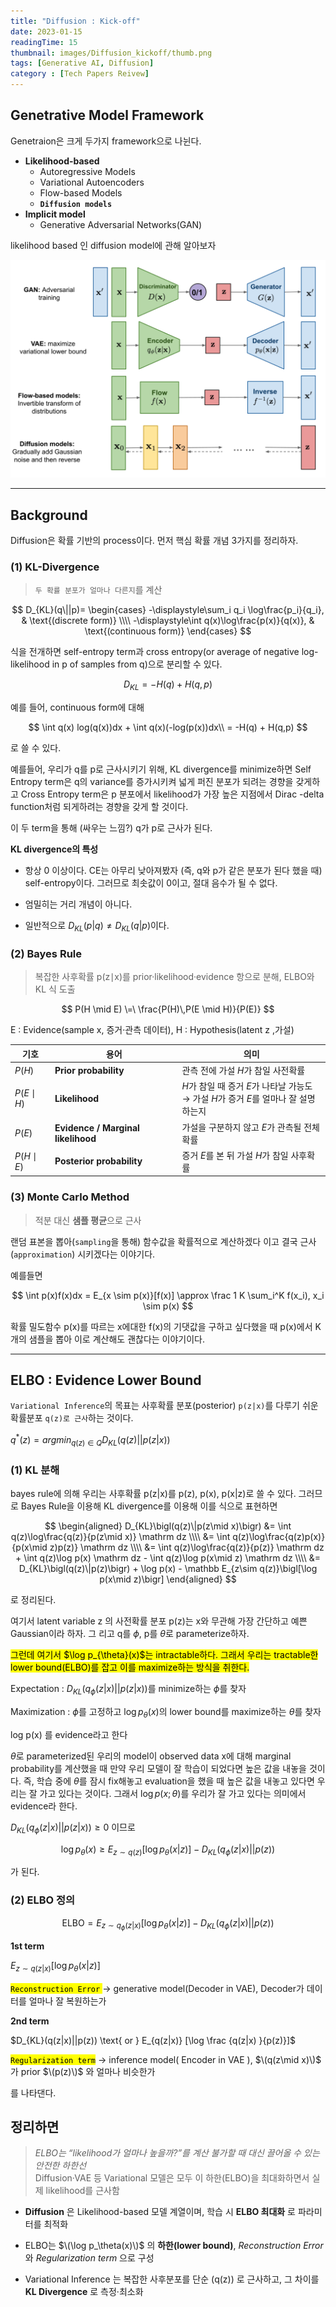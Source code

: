 ```yaml
---
title: "Diffusion : Kick-off"
date: 2023-01-15
readingTime: 15 
thumbnail: images/Diffusion_kickoff/thumb.png
tags: [Generative AI, Diffusion]
category : [Tech Papers Reivew]
---
```

## Genetrative Model Framework
Genetraion은 크게 두가지 framework으로 나뉜다.
- **Likelihood-based**
    - Autoregressive Models
    - Variational Autoencoders
    - Flow-based Models
    - **`Diffusion models`**
- **Implicit model**
    - Generative Adversarial Networks(GAN)

likelihood based 인 diffusion model에 관해 알아보자

![B948109D-1EBD-4BF6-B739-FB8EF24AE95E.png](/images/Diffusion_DDPM/01.png)

---

## Background

Diffusion은 확률 기반의 process이다. 먼저 핵심 확률 개념 3가지를 정리하자.

### (1) KL-Divergence

> `두 확률 분포가 얼마나 다른지`를 계산


$$
D_{KL}(q\||p)=
\begin{cases}
-\displaystyle\sum_i q_i \log\frac{p_i}{q_i}, & \text{(discrete form)} \\\\
-\displaystyle\int q(x)\log\frac{p(x)}{q(x)}, & \text{(continuous form)}
\end{cases}
$$

식을 전개하면 self-entropy term과 cross entropy(or average of negative log-likelihood in p of samples from q)으로 분리할 수 있다.

$$
D_{KL} = -H(q) + H(q,p)
$$

예를 들어, continuous form에 대해

$$
\int q(x) log(q(x))dx + \int q(x)(-log(p(x))dx\\ = -H(q) + H(q,p)
$$

로 쓸 수 있다.

예를들어, 우리가 q를 p로 근사시키기 위해, KL divergence를 minimize하면 Self Entropy term은 q의 variance를 증가시키켜 넓게 퍼진 분포가 되려는 경향을 갖게하고 Cross Entropy term은 p 분포에서 likelihood가 가장 높은 지점에서 Dirac -delta function처럼 되게하려는 경향을 갖게 할 것이다. 

이 두 term을 통해 (싸우는 느낌?) q가 p로 근사가 된다.

**KL divergence의 특성** 

* 항상 0 이상이다. CE는 아무리 낮아져봤자 (즉, q와 p가 같은 분포가 된다 했을 때) self-entropy이다. 그러므로 최솟값이 0이고, 절대 음수가 될 수 없다. 

* 엄밀히는 거리 개념이 아니다. 

* 일반적으로 $D_{KL}(p|q) \neq D_{KL}(q|p)$이다.

### (2) Bayes Rule  
> 복잡한 사후확률 p(z∣x)를 prior·likelihood·evidence 항으로 분해, ELBO와 KL 식 도출

$$
P(H \mid E) \=\ \frac{P(H)\,P(E \mid H)}{P(E)}
$$

E : Evidence(sample x, 증거·관측 데이터), H : Hypothesis(latent z ,가설)

| 기호            | 용어                              |의미                                                      |
| ------------- | ---------------------------------- | ----------------------------------------------------------- |
| $P(H)$        | **Prior probability**              | 관측 전에 가설 $H$가 참일 사전확률                                       |
| $P(E \mid H)$ | **Likelihood**                     | $H$가 참일 때 증거 $E$가 나타날 가능도 <br>→ 가설 $H$가 증거 $E$를 얼마나 잘 설명하는지 |
| $P(E)$        | **Evidence / Marginal likelihood** | 가설을 구분하지 않고 $E$가 관측될 전체 확률                                  |
| $P(H \mid E)$ | **Posterior probability**          | 증거 $E$를 본 뒤 가설 $H$가 참일 사후확률                                 |


### (3) Monte Carlo Method
> 적분 대신 **샘플 평균**으로 근사

랜덤 표본을 뽑아(`sampling`을 통해) 함수값을 확률적으로 계산하겠다 이고 결국 근사(`approximation`) 시키겠다는 이야기다.


예를들면

$$
\int p(x)f(x)dx = E_{x \sim p(x)}[f(x)] \approx \frac 1 K \sum_i^K f(x_i), x_i \sim p(x)
$$

확률 밀도함수 p(x)를 따르는 x에대한 f(x)의 기댓값을 구하고 싶다했을 때 p(x)에서 K개의 샘플을 뽑아 이로 계산해도 괜찮다는 이야기이다.

---

## ELBO : Evidence Lower Bound

`Variational Inference`의 목표는 사후확률 분포(posterior) `p(z|x)`를 다루기 쉬운 확률분포 `q(z)로 근사`하는 것이다. 

$q^*(z)  = argmin_{q(z) \in Q} D_{KL}(q(z)||p(z|x))$


### (1) KL 분해
bayes rule에 의해 우리는 사후확률 p(z|x)를 p(z), p(x), p(x|z)로 쓸 수 있다.
그러므로 Bayes Rule을 이용해 KL divergence를 이용해 이를 식으로 표현하면

$$
\begin{aligned}
D_{KL}\bigl(q(z)\|p(z\mid x)\bigr)
  &= \int q(z)\log\frac{q(z)}{p(z\mid x)} \mathrm dz \\\\
  &= \int q(z)\log\frac{q(z)p(x)}{p(x\mid z)p(z)} \mathrm dz \\\\
  &= \int q(z)\log\frac{q(z)}{p(z)} \mathrm dz
     + \int q(z)\log p(x) \mathrm dz
     - \int q(z)\log p(x\mid z) \mathrm dz \\\\
  &= D_{KL}\bigl(q(z)\|p(z)\bigr)
     + \log p(x)
     - \mathbb E_{z\sim q(z)}\bigl[\log p(x\mid z)\bigr]
\end{aligned}
$$

로 정리된다. 

여기서 latent variable z 의 사전확률 분포 p(z)는 x와 무관해 가장 간단하고 예쁜 Gaussian이라 하자. 그
리고 q를 $\phi$, p를 $\theta$로 parameterize하자. 

<mark>
그런데 여기서 $\log p_{\theta}(x)$는 intractable하다. 그래서 우리는 tractable한 lower bound(ELBO)를 잡고 이를 maximize하는 방식을 취한다.
</mark>

Expectation : $D_{KL} (q_{\phi}(z|x) || p(z|x))$를 minimize하는 $\phi$를 찾자

Maximization :  $\phi$를 고정하고 $\log p_{\theta}(x)$의 lower bound를 maximize하는 $\theta$를 찾자

<aside>
log p(x) 를 evidence라고 한다

 $\theta$로 parameterized된 우리의 model이 observed data x에 대해 marginal probability를 계산했을 때 만약 우리 모델이 잘 학습이 되었다면 높은 값을 내놓을 것이다. 즉, 학습 중에 $\theta$를 잠시 fix해놓고 evaluation을 했을 때 높은 값을 내놓고 있다면 우리는 잘 가고 있다는 것이다. 그래서 $\log p(x;\theta)$를 우리가 잘 가고 있다는 의미에서  evidence라 한다. 
</aside>


$D_{KL} (q_{\phi}(z|x) || p(z|x))\ge 0$ 이므로 

$$
\log p_{\theta}(x) \ge E_{z \sim q(z)}[\log p_{\theta}(x|z)] - D_{KL}(q_{\phi}(z|x)||p(z)) 
$$

가 된다. 

### (2) ELBO 정의

$$
{\text{ELBO}} = E_{z \sim q_{\phi}(z|x)}[\log p_{\theta}(x|z)] - D_{KL}(q_{\phi}(z|x)||p(z)) 
$$


**1st term**

$E_{z \sim q(z|x)}[\log p_{\theta}(x|z)]$

<mark>`Reconstruction Error` </mark>
→ generative model(Decoder in VAE), Decoder가 데이터를 얼마나 잘 복원하는가

**2nd term**

$D_{KL}(q(z|x)||p(z)) \text{ or } E_{q(z|x)} [\log \frac {q(z|x) }{p(z)}]$

<mark>`Regularization term`</mark>
→ inference model( Encoder in VAE ), $\(q(z\mid x)\)$ 가 prior $\(p(z)\)$ 와 얼마나 비슷한가


를 나타댄다.


## 정리하면

> *ELBO는 “likelihood가 얼마나 높을까?”를 계산 불가할 때 대신 끌어올 수 있는 안전한 하한선*  
> Diffusion·VAE 등 Variational 모델은 모두 이 하한(ELBO)을 최대화하면서 실제 likelihood를 근사함

* **Diffusion** 은 Likelihood-based 모델 계열이며, 학습 시 **ELBO 최대화** 로 파라미터를 최적화  

* ELBO는 $\(\log p_\theta(x)\)$ 의 **하한(lower bound)**, *Reconstruction Error* 와 *Regularization term* 으로 구성 

* Variational Inference 는 복잡한 사후분포를 단순 \(q(z)\) 로 근사하고, 그 차이를 **KL Divergence** 로 측정·최소화

